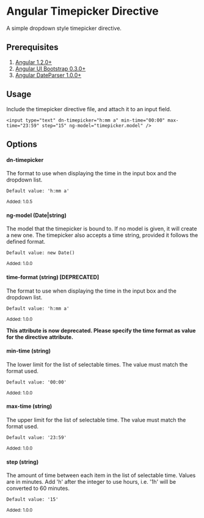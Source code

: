 # Angular Timepicker Directive

A simple dropdown style timepicker directive.

## Prerequisites

1. [Angular 1.2.0+](http://angularjs.org)
2. [Angular UI Bootstrap 0.3.0+](http://angular-ui.github.io/bootstrap/)
3. [Angular DateParser 1.0.0+](https://github.com/dnasir/angular-dateParser)
 
## Usage

Include the timepicker directive file, and attach it to an input field.

    <input type="text" dn-timepicker="h:mm a" min-time="00:00" max-time="23:59" step="15" ng-model="timepicker.model" />
    
## Options

#### dn-timepicker

The format to use when displaying the time in the input box and the dropdown list.

    Default value: 'h:mm a'

<sub>Added: 1.0.5</sub>

#### ng-model (Date|string)

The model that the timepicker is bound to. If no model is given, it will create a new one. The timepicker also accepts a time string, provided it follows the defined format.

    Default value: new Date()

<sub>Added: 1.0.0</sub>

#### time-format (string) [DEPRECATED]

The format to use when displaying the time in the input box and the dropdown list.

    Default value: 'h:mm a'

<sub>Added: 1.0.0</sub>

**This attribute is now deprecated. Please specify the time format as value for the directive attribute.**

#### min-time (string)

The lower limit for the list of selectable times. The value must match the format used.

    Default value: '00:00'

<sub>Added: 1.0.0</sub>

#### max-time (string)

The upper limit for the list of selectable time. The value must match the format used.

    Default value: '23:59'

<sub>Added: 1.0.0</sub>

#### step (string)

The amount of time between each item in the list of selectable time. Values are in minutes. Add 'h' after the integer to use hours, i.e. '1h' will be converted to 60 minutes.

    Default value: '15'

<sub>Added: 1.0.0</sub>
